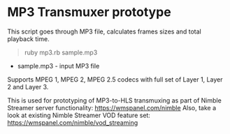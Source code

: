 MP3 Transmuxer prototype
===========

This script goes through MP3 file, calculates frames sizes and total playback time.

> ruby mp3.rb sample.mp3

- sample.mp3 - input MP3 file

Supports MPEG 1, MPEG 2, MPEG 2.5 codecs with full set of Layer 1, Layer 2 and Layer 3.

This is used for prototyping of MP3-to-HLS transmuxing as part of Nimble Streamer server functionality: https://wmspanel.com/nimble
Also, take a look at existing Nimble Streamer VOD feature set: https://wmspanel.com/nimble/vod_streaming


